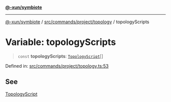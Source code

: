 [**@-xun/symbiote**](../../../../../README.md)

***

[@-xun/symbiote](../../../../../README.md) / [src/commands/project/topology](../README.md) / topologyScripts

# Variable: topologyScripts

> `const` **topologyScripts**: [`TopologyScript`](../enumerations/TopologyScript.md)[]

Defined in: [src/commands/project/topology.ts:53](https://github.com/Xunnamius/symbiote/blob/ec67adb5324eeca6085e3ddc4126fe7798bea916/src/commands/project/topology.ts#L53)

## See

[TopologyScript](../enumerations/TopologyScript.md)
